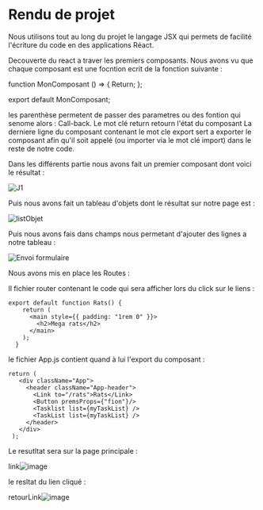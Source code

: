 # Rendu de projet

Nous utilisons tout au long du projet le langage JSX qui permets de facilité l'écriture du code en des applications Réact.

Decouverte du react a traver les premiers composants. Nous avons vu que chaque composant est une focntion ecrit de la fonction suivante : 

function MonComposant () => {
  Return;
};

export default MonComposant;

les parenthèse permetent de passer des parametres ou des fontion qui senome alors : Call-back. Le mot clé return retourn l'état du composant
La derniere ligne du composant contenant le mot cle export sert a exporter le composant afin qu'il soit appelé (ou importer via le mot clé import) dans le reste de notre code.

Dans les différents partie nous avons fait un premier composant dont voici le résultat :

![J1](https://user-images.githubusercontent.com/63167717/157195488-f18a9206-b181-4960-a763-8696cd0cece9.png)

Puis nous avons fait un tableau d'objets dont le résultat sur notre page est :

![listObjet](https://user-images.githubusercontent.com/63167717/157195610-2a85f5ef-1c10-4cb4-8f03-0ca381ac0b5d.png)

Puis nous avons fais dans champs nous permetant d'ajouter des lignes a notre tableau :

![Envoi formulaire](https://user-images.githubusercontent.com/63167717/157208371-089a6664-ba41-4bc4-b899-fdc70889d28c.png)

Nous avons mis en place les Routes :

Il fichier router contenant le code qui sera afficher lors du click sur le liens :

```
export default function Rats() {
    return (
      <main style={{ padding: "1rem 0" }}>
        <h2>Mega rats</h2>
      </main>
    );
  }
```
 le fichier App.js contient quand à lui l'export du composant :
 ```
 return (
    <div className="App">
      <header className="App-header">
        <Link to="/rats">Rats</Link>
        <Button premsProps={"fion"}/>
        <Tasklist list={myTaskList} />
        <TaskList list={myTaskList} />
      </header>
    </div>
  );
 ```
 
 Le resutltat sera sur la page principale : 
 
 link![image](https://user-images.githubusercontent.com/63167717/158079277-28f660e6-ec42-473a-a390-3717cfffbd82.png)

le resltat du lien cliqué : 

retourLink![image](https://user-images.githubusercontent.com/63167717/158079294-776a53b0-8ac7-49cf-a343-ff632434bb1f.png)
